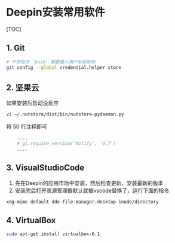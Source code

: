 # Deepin安装常用软件

[TOC]

## 1. Git

```sh
# 不用每次 `push` 都要输入用户名和密码
git config --global credential.helper store
```

## 2. 坚果云

如果安装后启动没反应

```sh
vi ~/.nutstore/dist/bin/nutstore-pydaemon.py
```

将 50 行注释即可

```py
    ....
    # gi.require_version('Notify', '0.7')
    ....
```

## 3. VisualStudioCode

1. 先在Deepin的应用市场中安装，然后检查更新，安装最新的版本
2. 安装完后打开资源管理器默认就被vscode替换了，运行下面的指令

```sh
xdg-mime default dde-file-manager.desktop inode/directory
```

## 4. VirtualBox

```sh
sudo apt-get install virtualbox-6.1
```
